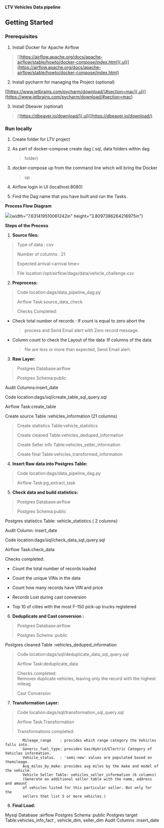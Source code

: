 **LTV Vehicles Data pipeline**

## **Getting Started**

### **Prerequisites**

1.  Install Docker for Apache Airflow

> [[https://airflow.apache.org/docs/apache-airflow/stable/howto/docker-compose/index.html]{.ul}](https://airflow.apache.org/docs/apache-airflow/stable/howto/docker-compose/index.html)

2.  Install pycharm for managing the Project (optional)

[[https://www.jetbrains.com/pycharm/download/\#section=mac]{.ul}](https://www.jetbrains.com/pycharm/download/#section=mac)

3.  Install Dbeaver (optional)

> [[https://dbeaver.io/download/]{.ul}](https://dbeaver.io/download/)

### **Run locally**

1.  Create folder for LTV project

2.  As part of docker-compose create dag ( sql, data folders within dag
    > folder)

3.  docker-compose up from the command line which will bring the Docker
    > up

4.  Airflow login in UI (localhost:8080)

5.  Find the Dag name that you have built and run the Tasks.

**Process Flow Diagram**

![](vertopal_27f870cf549848bebbed9c847017d4f9/media/image1.png){width="7.631419510061242in"
height="3.8097386264216975in"}

**Steps of the Process**

1)  **Source files:**

> Type of data : csv
>
> Number of columns : 21
>
> Expected arrival:\<arrival time\>
>
> File location:/opt/airflow/dags/data/vehicle_challenge.csv

2)  **Preprocess:**

> Code location:dags/data_pipeline_dag.py
>
> Airflow Task:source_data_check
>
> Checks Completed:

-   Check total number of records : If count is equal to zero abort the
    > process and Send Email alert with Zero record message.

-   Column count to check the Layout of the data :If columns of the data
    > file are less or more than expected, Send Email alert.

3)  **Raw Layer:**

> Postgres Database:airflow
>
> Postgres Schema:public

Audit Columns:insert_date

Code location:dags/sql/create_table_sql_query.sql

Airflow Task:create_table

Create source Table :vehicles_information (21 columns)

> Create statistics Table:vehicle_statistics
>
> Create cleaned Table:vehicles_deduped_information
>
> Create Seller info Table:vehicles_seller_information
>
> Create final Table:vehicles_transformed_information

4)  **Insert Raw data into Postgres Table:**

> Code location:dags/data_pipeline_dag.py
>
> Airflow Task:pg_extract_task

5)  **Check data and build statistics:**

> Postgres Database:airflow
>
> Postgres Schema:public

Postgres statistics Table: vehicle_statistics ( 2 columns)

Audit Column: insert_date

Code location:dags/sql/check_data_sql_query.sql

Airflow Task:check_data

Checks completed:

-   Count the total number of records loaded

-   Count the unique VINs in the data

-   Count how many records have VIN and price

-   Records Lost during cast conversion

-   Top 10 of cities with the most F-150 pick-up trucks registered

6)  **Deduplicate and Cast conversion :**

> Postgres Database:airflow
>
> Postgres Schema :public

Postgres cleaned Table :vehicles_deduped_information

> Code location:dags/sql/deduplicate_data_sql_query.sql
>
> Airflow Task:deduplicate_data
>
> Checks completed:\
> Removes duplicate vehicles, leaving only the record with the highest
> mileag
>
> Cast Conversion

7)  **Transformation Layer:**

> Code location:dags/sql/transformation_sql_query.sql
>
> Airflow Task:Transformation
>
> Transformations completed:

            Mileage_range    : provides which range category the Vehicles falls into.
            Generic_fuel_type: provides Gas/Hybrid/Electric Category of Vehicles information.
            Vehicle_status.  : 'semi-new' values are populated based on themileage.
            Avg_miles_by_make: provides avg miles by the make and model of the vehicle.
            Vehicle Seller Table: vehicles_seller_information (6 columns)
            (Generate an additional seller table with the name, address and amount
            of vehicles listed for this particular seller. But only for the
            sellers that list 5 or more vehicles.)

8)  **Final Load:**

Mysql Database  :airflow
Postgres Schema :public
Postgres target Table:vehicles_info_fact , vehicle_dim, seller_dim
Audit Columns   :insert_date
